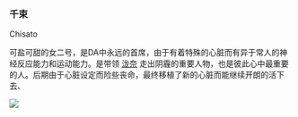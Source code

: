 ### 千束

Chisato

可盐可甜的女二号，是DA中永远的首席，由于有着特殊的心脏而有异于常人的神经反应能力和运动能力。是带领 [泷奈](SteinsHead/动漫杂谈/泷奈.md) 走出阴霾的重要人物，也是彼此心中最重要的人。后期由于心脏设定而险些丧命，最终移植了新的心脏而能继续开朗的活下去、

![](https://cdn.jsdelivr.net/gh/SteinsHead/ImageBed/img/2022/icon_01.jpg)
